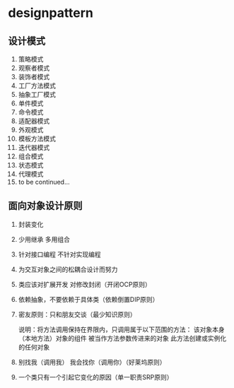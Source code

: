 # designpattern
## 设计模式

1. 策略模式
2. 观察者模式
3. 装饰者模式
4. 工厂方法模式
5. 抽象工厂模式
6. 单件模式
7. 命令模式
8. 适配器模式
9. 外观模式
10. 模板方法模式
11. 迭代器模式
12. 组合模式
13. 状态模式
14. 代理模式
15. to be continued...

## 面向对象设计原则

1. 封装变化
2. 少用继承 多用组合
3. 针对接口编程 不针对实现编程
4. 为交互对象之间的松耦合设计而努力
5. 类应该对扩展开发 对修改封闭（开闭OCP原则）
6. 依赖抽象，不要依赖于具体类（依赖倒置DIP原则）
7. 密友原则：只和朋友交谈（最少知识原则）
	
	说明：将方法调用保持在界限内，只调用属于以下范围的方法：
	该对象本身（本地方法）对象的组件 被当作方法参数传进来的对象 此方法创建或实例化的任何对象

8. 别找我（调用我） 我会找你（调用你）（好莱坞原则）
9. 一个类只有一个引起它变化的原因（单一职责SRP原则）
